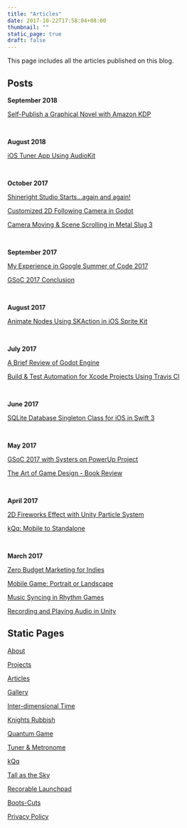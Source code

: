 ```yaml
---
title: "Articles"
date: 2017-10-22T17:58:04+08:00
thumbnail: ""
static_page: true
draft: false
---
```

This page includes all the articles published on this blog.

## Posts

**September 2018**

[Self-Publish a Graphical Novel with Amazon KDP](/posts/self-publish-a-graphical-novel-with-amazon-kdp)

<br />

**August 2018**

[iOS Tuner App Using AudioKit](/posts/ios-tuner-app-using-audiokit)

<br />

**October 2017**

[Shineright Studio Starts...again and again!](/posts/shineright-studio-starts-again-and-again)

[Customized 2D Following Camera in Godot](/posts/customized-2d-following-camera-in-godot)

[Camera Moving & Scene Scrolling in Metal Slug 3](/posts/camera-moving-scene-scrolling-in-metal-slug-3)

<br />

**September 2017**

[My Experience in Google Summer of Code 2017](/posts/my-experience-in-google-summer-of-code-2017)

[GSoC 2017 Conclusion](/posts/gsoc-2017-conclusion)

<br />

**August 2017**

[Animate Nodes Using SKAction in iOS Sprite Kit](/posts/animate-nodes-using-skaction-in-ios-sprite-kit)

<br />

**July 2017**

[A Brief Review of Godot Engine](/posts/a-brief-review-of-godot)

[Build & Test Automation for Xcode Projects Using Travis CI](/posts/build-test-automation-for-xcode-projects-using-travis-ci)

<br />

**June 2017**

[SQLite Database Singleton Class for iOS in Swift 3](/posts/sqlite-database-singleton-class-for-ios-in-swift-3)

<br />

**May 2017**

[GSoC 2017 with Systers on PowerUp Project](/posts/gsoc-2017-with-systers-on-powerup-project)

[The Art of Game Design - Book Review](/posts/the-art-of-game-design-book-review)

<br />

**April 2017**

[2D Fireworks Effect with Unity Particle System](/posts/2d-fireworks-effect-with-unity-particle-system)

[kQq: Mobile to Standalone](/posts/kqq-mobile-to-standalone)

<br />

**March 2017**

[Zero Budget Marketing for Indies](/posts/zero-budget-marketing-for-indies)

[Mobile Game: Portrait or Landscape](/posts/mobile-game-portrait-or-landscape)

[Music Syncing in Rhythm Games](/posts/music-syncing-in-rhythm-games)

[Recording and Playing Audio in Unity](/posts/recording-and-playing-audio-in-unity)

## Static Pages

[About](/about)

[Projects](/projects)

[Articles](/articles)

[Gallery](/gallery)

[Inter-dimensional Time](/inter-dimensional-time)

[Knights Rubbish](/knights-rubbish)

[Quantum Game](/quantum-game)

[Tuner & Metronome](/tuner-metronome)

[kQq](/kqq)

[Tall as the Sky](/tall-as-the-sky)

[Recorable Launchpad](/recordable-launchpad)

[Boots-Cuts](/boots-cuts)

[Privacy Policy](/privacy-policy)